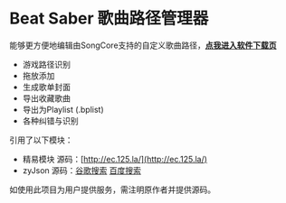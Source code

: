 
# Beat Saber 歌曲路径管理器
能够更方便地编辑由SongCore支持的自定义歌曲路径，**[点我进入软件下载页](https://github.com/wgzeyu/Beat-Saber-Song-Folder-Manager/releases/latest)**  
* 游戏路径识别
* 拖放添加
* 生成歌单封面
* 导出收藏歌曲
* 导出为Playlist (.bplist)
* 各种纠错与识别

引用了以下模块：  
* 精易模块 源码：[http://ec.125.la/](http://ec.125.la/)
* zyJson 源码：[谷歌搜索](https://www.google.com/search?q=%E6%98%93%E8%AF%AD%E8%A8%80+zyjson) [百度搜索](https://www.baidu.com/s?wd=%E6%98%93%E8%AF%AD%E8%A8%80%20zyjson)

如使用此项目为用户提供服务，需注明原作者并提供源码。
